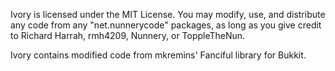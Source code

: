 Ivory is licensed under the MIT License. You may modify, use, and distribute any code from any
"net.nunnerycode" packages, as long as you give credit to Richard Harrah, rmh4209, Nunnery,
or ToppleTheNun.

Ivory contains modified code from mkremins' Fanciful library for Bukkit.